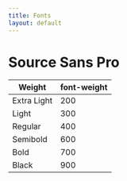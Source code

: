 ```yaml
---
title: Fonts
layout: default
---
```

# Source Sans Pro

Weight      |font-weight
------------|-----------
Extra Light |200
Light       |300
Regular     |400
Semibold    |600
Bold        |700
Black       |900
